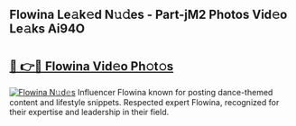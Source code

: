 ## Flowina Le𝚊k𝚎d N𝚞𝚍es - Part-jM2 Photos Vid𝚎o Le𝚊ks Ai94O

# <h2><a href="http://fbdr2hj.evod.top/?m=Flowina">🔗 👉🔴 Flowina Vid𝚎o Ph𝚘t𝚘s</a></h2>

[![Flowina N𝚞d𝚎s](https://i.imgur.com/8V9OHl7.gif)](http://fbdr2hj.evod.top/?m=Flowina)
Influencer Flowina known for posting dance-themed content and lifestyle snippets. Respected expert Flowina, recognized for their expertise and leadership in their field. 
